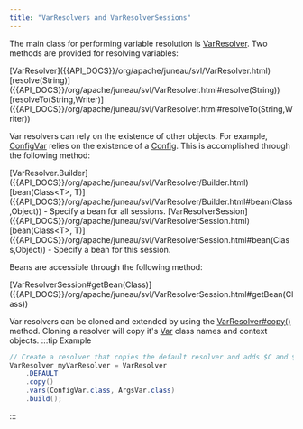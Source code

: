 ```yaml
---
title: "VarResolvers and VarResolverSessions"
---
```


The main class for performing variable resolution is [VarResolver]({{API_DOCS}}/org/apache/juneau/svl/VarResolver.html).
Two methods are provided for resolving variables:

<tree>
<node-0><java-class>[VarResolver]({{API_DOCS}}/org/apache/juneau/svl/VarResolver.html)</java-class></node-0>
<node-1><java-method>[resolve(String)]({{API_DOCS}}/org/apache/juneau/svl/VarResolver.html#resolve(String))</java-method></node-1>
<node-1><java-method>[resolveTo(String,Writer)]({{API_DOCS}}/org/apache/juneau/svl/VarResolver.html#resolveTo(String,Writer))</java-method></node-1>
</tree>

Var resolvers can rely on the existence of other objects.
For example, [ConfigVar]({{API_DOCS}}/org/apache/juneau/config/vars/ConfigVar.html) relies on the existence of a [Config]({{API_DOCS}}/org/apache/juneau/config/Config.html).
This is accomplished through the following method:

<tree>
<java-class>[VarResolver.Builder]({{API_DOCS}}/org/apache/juneau/svl/VarResolver/Builder.html)</java-class>
<node-1><java-method>[bean(Class&lt;T&gt;, T)]({{API_DOCS}}/org/apache/juneau/svl/VarResolver/Builder.html#bean(Class,Object)) - Specify a bean for all sessions.</java-method></node-1>
<java-class>[VarResolverSession]({{API_DOCS}}/org/apache/juneau/svl/VarResolverSession.html)</java-class>
<node-1><java-method>[bean(Class&lt;T&gt;, T)]({{API_DOCS}}/org/apache/juneau/svl/VarResolverSession.html#bean(Class,Object)) - Specify a bean for this session.</java-method></node-1>
</tree>

Beans are accessible through the following method:

<tree>
<java-method>[VarResolverSession#getBean(Class)]({{API_DOCS}}/org/apache/juneau/svl/VarResolverSession.html#getBean(Class))</java-method>
</tree>

Var resolvers can be cloned and extended by using the [VarResolver#copy()]({{API_DOCS}}/org/apache/juneau/svl/VarResolver.html#copy()) method.
Cloning a resolver will copy it's [Var]({{API_DOCS}}/org/apache/juneau/svl/Var.html) class names and context objects.
:::tip Example


```java
// Create a resolver that copies the default resolver and adds $C and $A vars.
VarResolver myVarResolver = VarResolver
    .DEFAULT
    .copy()
    .vars(ConfigVar.class, ArgsVar.class)
    .build();

```

:::
